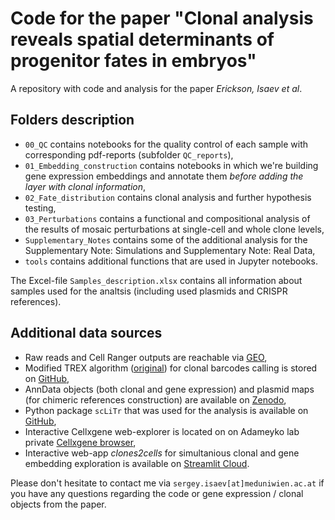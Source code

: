 # Code for the paper "Clonal analysis reveals spatial determinants of progenitor fates in embryos"
A repository with code and analysis for the paper *Erickson, Isaev et al*.

## Folders description
- `00_QC` contains notebooks for the quality control of each sample with corresponding pdf-reports (subfolder `QC_reports`),
- `01_Embedding_construction` contains notebooks in which we're building gene expression embeddings and annotate them *before adding the layer with clonal information*,
- `02_Fate_distribution` contains clonal analysis and further hypothesis testing,
- `03_Perturbations` contains a functional and compositional analysis of the results of mosaic perturbations at single-cell and whole clone levels,
- `Supplementary_Notes` contains some of the additional analysis for the Supplementary Note: Simulations and Supplementary Note: Real Data,
- `tools` contains additional functions that are used in Jupyter notebooks.

The Excel-file `Samples_description.xlsx` contains all information about samples used for the analtsis (including used plasmids and CRISPR references).

## Additional data sources
* Raw reads and Cell Ranger outputs are reachable via [GEO](https://www.ncbi.nlm.nih.gov/geo/query/acc.cgi?acc=GSE269395),
* Modified TREX algorithm ([original](https://github.com/frisen-lab/TREX)) for clonal barcodes calling is stored on [GitHub](https://github.com/serjisa/TREX.modified),
* AnnData objects (both clonal and gene expression) and plasmid maps (for chimeric references construction) are available on [Zenodo](https://zenodo.org/records/15397247),
* Python package `scLiTr` that was used for the analysis is available on [GitHub](https://github.com/kharchenkolab/scLiTr),
* Interactive Cellxgene web-explorer is located on on Adameyko lab private [Cellxgene browser](https://adameykolab.hifo.meduniwien.ac.at/cellxgene_public/filecrawl/2024_Erickson_Isaev),
* Interactive web-app *clones2cells* for simultanious clonal and gene embedding exploration is available on [Streamlit Cloud](https://clones2cells.streamlit.app).

Please don't hesitate to contact me via `sergey.isaev[at]meduniwien.ac.at` if you have any questions regarding the code or gene expression / clonal objects from the paper.
